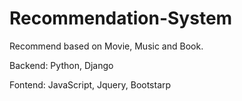 # Recommendation-System
Recommend based on Movie, Music and Book.

Backend: Python, Django

Fontend: JavaScript, Jquery, Bootstarp

